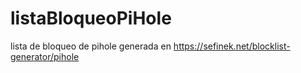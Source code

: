 # listaBloqueoPiHole
lista de bloqueo de pihole generada en https://sefinek.net/blocklist-generator/pihole
